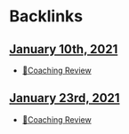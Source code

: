 
# Backlinks
## [January 10th, 2021](<January 10th, 2021.md>)
- [📝Coaching Review](<📝Coaching Review.md>)

## [January 23rd, 2021](<January 23rd, 2021.md>)
- [📝Coaching Review](<📝Coaching Review.md>)


